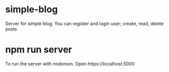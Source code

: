 # simple-blog

Server for simple blog. You can register and login user; create, read, delete posts

# npm run server

To run the server with nodemon. Open https://localhost:5000
